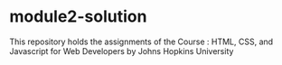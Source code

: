 # module2-solution
This repository holds the assignments of the Course : HTML, CSS, and Javascript for Web Developers by Johns Hopkins University
